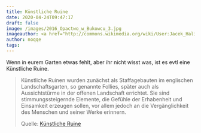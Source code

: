 ```yaml
---
title: Künstliche Ruine
date: 2020-04-24T09:47:17
draft: false
image: /images/2016_Opactwo_w_Bukowcu_3.jpg
imageauthor: <a href="http://commons.wikimedia.org/wiki/User:Jacek_Halicki" title="User:Jacek Halicki">Jacek Halicki</a>
author: noqqe
tags:
---
```


Wenn in eurem Garten etwas fehlt, aber ihr nicht wisst was, ist es evtl eine
Künstliche Ruine.

> Künstliche Ruinen wurden zunächst als Staffagebauten im englischen
> Landschaftsgarten, so genannte Follies, später auch als Aussichtstürme in der
> offenen Landschaft errichtet. Sie sind stimmungssteigernde Elemente, die
> Gefühle der Erhabenheit und Einsamkeit erzeugen sollen, vor allem jedoch an
> die Vergänglichkeit des Menschen und seiner Werke erinnern.
>
> Quelle: [Künstliche Ruine](https://de.wikipedia.org/wiki/K%C3%BCnstliche_Ruine)
